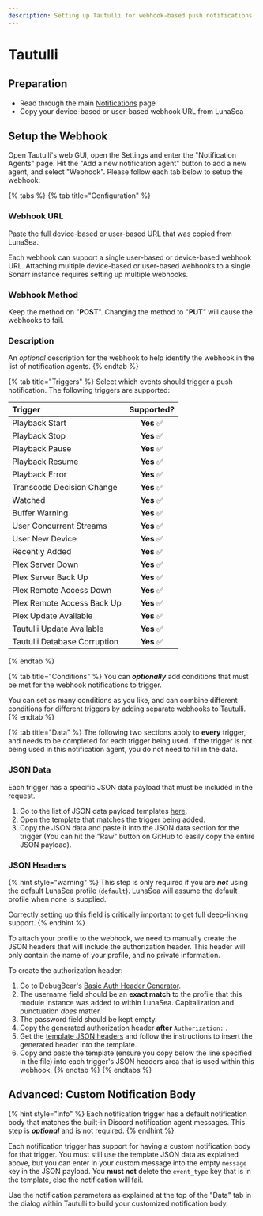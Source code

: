 ```yaml
---
description: Setting up Tautulli for webhook-based push notifications
---
```


# Tautulli

## Preparation

* Read through the main [Notifications](./) page
* Copy your device-based or user-based webhook URL from LunaSea

## Setup the Webhook

Open Tautulli's web GUI, open the Settings and enter the "Notification Agents" page. Hit the "Add a new notification agent" button to add a new agent, and select "Webhook". Please follow each tab below to setup the webhook:

{% tabs %}
{% tab title="Configuration" %}
### **Webhook URL**

Paste the full device-based or user-based URL that was copied from LunaSea.

Each webhook can support a single user-based or device-based webhook URL. Attaching multiple device-based or user-based webhooks to a single Sonarr instance requires setting up multiple webhooks.

### Webhook Method

Keep the method on "**POST**". Changing the method to "**PUT**" will cause the webhooks to fail.

### Description

An _optional_ description for the webhook to help identify the webhook in the list of notification agents.
{% endtab %}

{% tab title="Triggers" %}
Select which events should trigger a push notification. The following triggers are supported:

| Trigger | Supported? |
| :--- | :---: |
| Playback Start | **Yes**  ✅ |
| Playback Stop | **Yes**  ✅ |
| Playback Pause | **Yes**  ✅ |
| Playback Resume | **Yes**  ✅ |
| Playback Error | **Yes**  ✅ |
| Transcode Decision Change | **Yes**  ✅ |
| Watched | **Yes**  ✅ |
| Buffer Warning | **Yes**  ✅ |
| User Concurrent Streams | **Yes**  ✅ |
| User New Device | **Yes**  ✅ |
| Recently Added | **Yes**  ✅ |
| Plex Server Down | **Yes**  ✅ |
| Plex Server Back Up | **Yes**  ✅ |
| Plex Remote Access Down | **Yes**  ✅ |
| Plex Remote Access Back Up | **Yes**  ✅ |
| Plex Update Available | **Yes**  ✅ |
| Tautulli Update Available | **Yes**  ✅ |
| Tautulli Database Corruption | **Yes**  ✅ |
{% endtab %}

{% tab title="Conditions" %}
You can _**optionally**_ add conditions that must be met for the webhook notifications to trigger.

You can set as many conditions as you like, and can combine different conditions for different triggers by adding separate webhooks to Tautulli. 
{% endtab %}

{% tab title="Data" %}
The following two sections apply to **every** trigger, and needs to be completed for each trigger being used. If the trigger is not being used in this notification agent, you do not need to fill in the data.

### JSON Data

Each trigger has a specific JSON data payload that must be included in the request.

1. Go to the list of JSON data payload templates [here](https://github.com/CometTools/LunaSea-Notification-Relay/tree/master/data/tautulli).
2. Open the template that matches the trigger being added.
3. Copy the JSON data and paste it into the JSON data section for the trigger \(You can hit the "Raw" button on GitHub to easily copy the entire JSON payload\).

### JSON Headers

{% hint style="warning" %}
This step is only required if you are _**not**_ using the default LunaSea profile \(`default`\). LunaSea will assume the default profile when none is supplied.

Correctly setting up this field is critically important to get full deep-linking support.
{% endhint %}

To attach your profile to the webhook, we need to manually create the JSON headers that will include the authorization header. This header will only contain the name of your profile, and no private information.

To create the authorization header:

1. Go to DebugBear's [Basic Auth Header Generator](https://www.debugbear.com/basic-auth-header-generator).
2. The username field should be an **exact match** to the profile that this module instance was added to within LunaSea. Capitalization and punctuation _does_ matter.
3. The password field should be kept empty.
4. Copy the generated authorization header **after** `Authorization:` .
5. Get the [template JSON headers](https://github.com/CometTools/LunaSea-Notification-Relay/blob/master/data/tautulli/_header.jsonc) and follow the instructions to insert the generated header into the template.
6. Copy and paste the template \(ensure you copy below the line specified in the file\) into each trigger's JSON headers area that is used within this webhook.
{% endtab %}
{% endtabs %}

## Advanced: Custom Notification Body

{% hint style="info" %}
Each notification trigger has a default notification body that matches the built-in Discord notification agent messages. This step is _**optional**_ and is not required.
{% endhint %}

Each notification trigger has support for having a custom notification body for that trigger. You must still use the template JSON data as explained above, but you can enter in your custom message into the empty `message` key in the JSON payload. You **must not** delete the `event_type` key that is in the template, else the notification will fail.

Use the notification parameters as explained at the top of the "Data" tab in the dialog within Tautulli to build your customized notification body.

